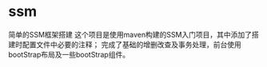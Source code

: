 # ssm
简单的SSM框架搭建
这个项目是使用maven构建的SSM入门项目，其中添加了搭建时配置文件中必要的注释；
完成了基础的增删改查及事务处理，前台使用bootStrap布局及一些bootStrap组件。
